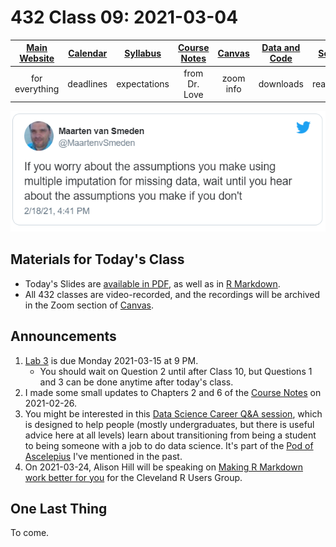 # 432 Class 09: 2021-03-04

[Main Website](https://thomaselove.github.io/432/) | [Calendar](https://thomaselove.github.io/432/calendar.html) | [Syllabus](https://thomaselove.github.io/432-2021-syllabus/) | [Course Notes](https://thomaselove.github.io/432-notes/) | [Canvas](https://canvas.case.edu) | [Data and Code](https://github.com/THOMASELOVE/432-data) | [Sources](https://github.com/THOMASELOVE/432-2021/edit/master/references) | [Contact Us](https://thomaselove.github.io/432/contact.html)
:-----------: | :--------------: | :----------: | :---------: | :-------------: | :-----------: | :------------: | :-------------:
for everything | deadlines | expectations | from Dr. Love | zoom info | downloads | read/watch | need help?

![](https://github.com/THOMASELOVE/432-2021/blob/master/classes/class09/figures/maarten_tw.png)

## Materials for Today's Class

- Today's Slides are [available in PDF](https://github.com/THOMASELOVE/432-2021/blob/master/classes/class09/432_2021_slides09.pdf), as well as in [R Markdown](https://github.com/THOMASELOVE/432-2021/blob/master/classes/class09/432_2021_slides09.Rmd).
- All 432 classes are video-recorded, and the recordings will be archived in the Zoom section of [Canvas](https://canvas.case.edu).

## Announcements

1. [Lab 3](https://github.com/THOMASELOVE/432-2021/tree/master/labs/lab03) is due Monday 2021-03-15 at 9 PM. 
    - You should wait on Question 2 until after Class 10, but Questions 1 and 3 can be done anytime after today's class.
2. I made some small updates to Chapters 2 and 6 of the [Course Notes](https://thomaselove.github.io/432-notes/) on 2021-02-26. 
3. You might be interested in this [Data Science Career Q&A session](https://www.youtube.com/watch?v=Nd3fvAILfMk), which is designed to help people (mostly undergraduates, but there is useful advice here at all levels) learn about transitioning from being a student to being someone with a job to do data science. It's part of the [Pod of Ascelepius](https://www.youtube.com/channel/UCkEz2tDR5K6AjlKw-JrV57w) I've mentioned in the past.
4. On 2021-03-24, Alison Hill will be speaking on [Making R Markdown work better for you](https://www.meetup.com/Cleveland-UseR-Group/events/274520287) for the Cleveland R Users Group.

## One Last Thing

To come.
